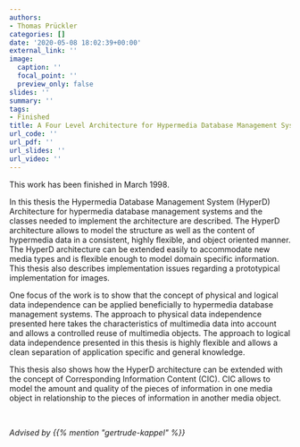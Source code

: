 ```yaml
---
authors:
- Thomas Prückler
categories: []
date: '2020-05-08 18:02:39+00:00'
external_link: ''
image:
  caption: ''
  focal_point: ''
  preview_only: false
slides: ''
summary: ''
tags:
- Finished
title: A Four Level Architecture for Hypermedia Database Management Systems
url_code: ''
url_pdf: ''
url_slides: ''
url_video: ''
---
```


This work has been finished in March 1998.

In this thesis the Hypermedia Database Management System (HyperD) Architecture for hypermedia database management systems and the classes needed to implement the architecture are described. The HyperD architecture allows to model the structure as well as the content of hypermedia data in a consistent, highly flexible, and object oriented manner. The HyperD architecture can be extended easily to accommodate new media types and is flexible enough to model domain specific information. This thesis also describes implementation issues regarding a prototypical implementation for images.

One focus of the work is to show that the concept of physical and logical data independence can be applied beneficially to hypermedia database management systems. The approach to physical data independence presented here takes the characteristics of multimedia data into account and allows a controlled reuse of multimedia objects. The approach to logical data independence presented in this thesis is highly flexible and allows a clean separation of application specific and general knowledge.

This thesis also shows how the HyperD architecture can be extended with the concept of Corresponding Information Content (CIC). CIC allows to model the amount and quality of the pieces of information in one media object in relationship to the pieces of information in another media object.

&nbsp;

*Advised by {{% mention "gertrude-kappel" %}}*